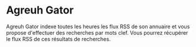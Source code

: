# Agreuh Gator #

Agreuh Gator indexe toutes les heures les flux RSS de son annuaire et vous propose d'effectuer des recherches par mots clef. Vous pourrez récupérer le flux RSS de ces résultats de recherches.